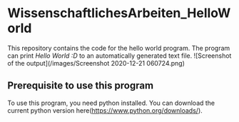 # WissenschaftlichesArbeiten_HelloWorld
This repository contains the code for the hello world program.
The program can print *Hello World :D* to an automatically generated text file.
![Screenshot of the output](/images/Screenshot 2020-12-21 060724.png)

## Prerequisite to use this program
To use this program, you need python installed. You can download the current python version here(https://www.python.org/downloads/).
